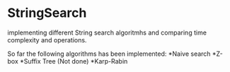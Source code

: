 # StringSearch
implementing different String search algoritmhs and comparing time complexity and operations.

So far the following algorithms has been implemented: 
*Naive search
*Z-box
*Suffix Tree (Not done)
*Karp-Rabin
